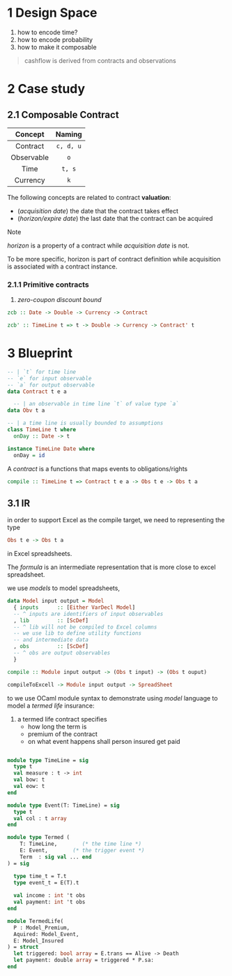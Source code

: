 # 1 Design Space

1. how to encode time?
2. how to encode probability
3. how to make it composable


> cashflow is derived from contracts and observations

# 2 Case study


## 2.1 Composable Contract

|  Concept   |  Naming   |
| :--------: | :-------: |
|  Contract  | `c, d, u` |
| Observable |    `o`    |
|    Time    |  `t, s`   |
|  Currency  |    `k`    |

The following concepts are related to contract **valuation**:

- (_acquisition date_) the date that the contract takes effect
- (_horizon/expire date_) the last date that the contract can be acquired

>[!note]
> _horizon_  is a property of a contract while _acquisition date_ is not. 
>
> To be more specific, horizon is part of contract definition while acquisition is associated with a contract instance.

### 2.1.1 Primitive contracts

1. _zero-coupon discount bound_
```haskell
zcb :: Date -> Double -> Currency -> Contract

zcb' :: TimeLine t => t -> Double -> Currency -> Contract' t
```


# 3 Blueprint

```haskell
-- | `t` for time line
-- `e` for input observable
-- `a` for output observable
data Contract t e a

  -- | an observable in time line `t` of value type `a`
data Obv t a

-- | a time line is usually bounded to assumptions
class TimeLine t where
  onDay :: Date -> t

instance TimeLine Date where
  onDay = id

```

A _contract_ is a functions that maps events to obligations/rights
```haskell
compile :: TimeLine t => Contract t e a -> Obs t e -> Obs t a
```

## 3.1 IR

in order to support Excel as the compile target, we need to representing the type 
```haskell
Obs t e -> Obs t a
```
in Excel spreadsheets.

The _formula_ is an intermediate representation that is more close to excel spreadsheet.

we use _models_ to model spreadsheets, 
```haskell
data Model input output = Model 
  { inputs      :: [Either VarDecl Model] 
  -- ^ inputs are identifiers of input observables
  , lib         :: [ScDef]
  -- ^ lib will not be compiled to Excel columns
  -- we use lib to define utility functions 
  -- and intermediate data
  , obs         :: [ScDef]
  -- ^ obs are output observables
  }

compile :: Module input output -> (Obs t input) -> (Obs t ouput) 

compileToExcell -> Module input output -> SpreadSheet
```

to we use OCaml module syntax to demonstrate using _model_ language to model a _termed life_ insurance:
1. a termed life contract specifies 
   - how long the term is 
   - premium of the contract
   - on what event happens shall person insured get paid

```ocaml

module type TimeLine = sig 
  type t 
  val measure : t -> int
  val bow: t
  val eow: t
end

module type Event(T: TimeLine) = sig 
  type t 
  val col : t array
end

module type Termed (
    T: TimeLine,        (* the time line *)
    E: Event,        (* the trigger event *)
    Term  : sig val ... end
) = sig

  type time_t = T.t
  type event_t = E(T).t
  
  val income : int 't obs
  val payment: int 't obs
end
```


```ocaml
module TermedLife(
  P : Model_Premium, 
  Aquired: Model_Event, 
  E: Model_Insured
) = struct 
  let triggered: bool array = E.trans == Alive -> Death
  let payment: double array = triggered * P.sa: 
end
```

